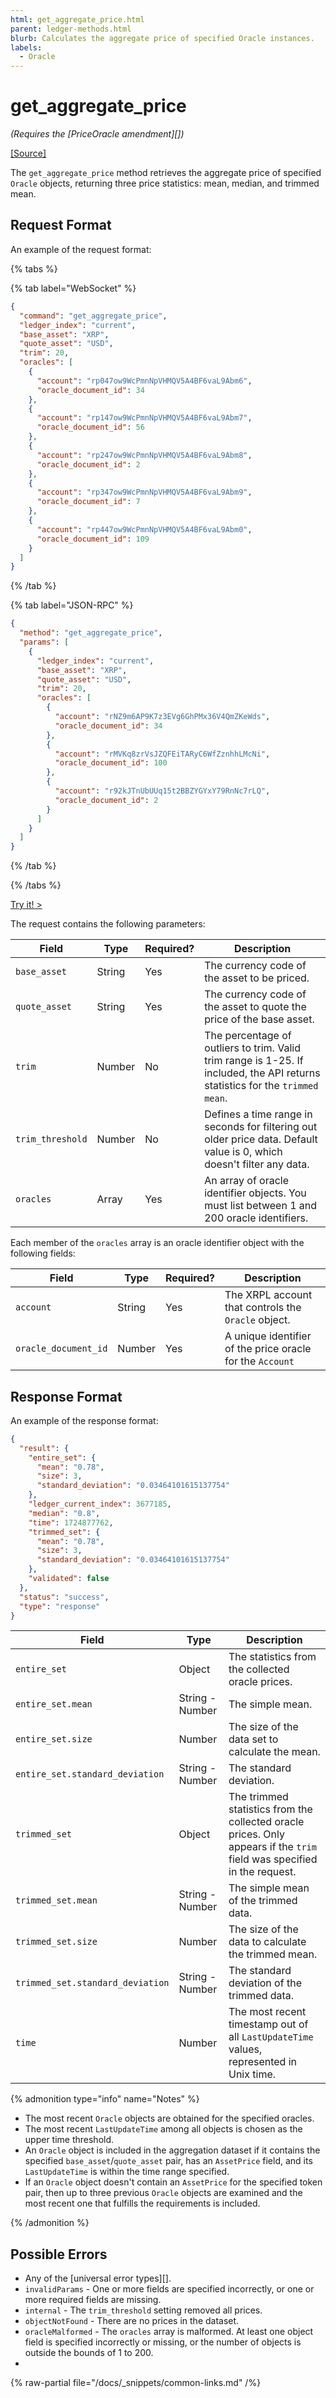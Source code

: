 ```yaml
---
html: get_aggregate_price.html
parent: ledger-methods.html
blurb: Calculates the aggregate price of specified Oracle instances.
labels:
  - Oracle
---
```

# get_aggregate_price

_(Requires the [PriceOracle amendment][])_

[[Source]](https://github.com/XRPLF/rippled/blob/master/src/ripple/rpc/handlers/GetAggregatePrice.cpp "Source")


The `get_aggregate_price` method retrieves the aggregate price of specified `Oracle` objects, returning three price statistics: mean, median, and trimmed mean.


## Request Format

An example of the request format:

{% tabs %}

{% tab label="WebSocket" %}
```json
{
  "command": "get_aggregate_price",
  "ledger_index": "current",
  "base_asset": "XRP",
  "quote_asset": "USD",
  "trim": 20,
  "oracles": [
    {
      "account": "rp047ow9WcPmnNpVHMQV5A4BF6vaL9Abm6",
      "oracle_document_id": 34
    },
    {
      "account": "rp147ow9WcPmnNpVHMQV5A4BF6vaL9Abm7",
      "oracle_document_id": 56
    },
    {
      "account": "rp247ow9WcPmnNpVHMQV5A4BF6vaL9Abm8",
      "oracle_document_id": 2
    },
    {
      "account": "rp347ow9WcPmnNpVHMQV5A4BF6vaL9Abm9",
      "oracle_document_id": 7
    },
    {
      "account": "rp447ow9WcPmnNpVHMQV5A4BF6vaL9Abm0",
      "oracle_document_id": 109
    }
  ]
}
```
{% /tab %}

{% tab label="JSON-RPC" %}
```json
{
  "method": "get_aggregate_price",
  "params": [
    {
      "ledger_index": "current",
      "base_asset": "XRP",
      "quote_asset": "USD",
      "trim": 20,
      "oracles": [
        {
          "account": "rNZ9m6AP9K7z3EVg6GhPMx36V4QmZKeWds",
          "oracle_document_id": 34
        },
        {
          "account": "rMVKq8zrVsJZQFEiTARyC6WfZznhhLMcNi",
          "oracle_document_id": 100
        },
        {
          "account": "r92kJTnUbUUq15t2BBZYGYxY79RnNc7rLQ",
          "oracle_document_id": 2
        }
      ]
    }
  ]
}
```
{% /tab %}

{% /tabs %}


[Try it! >](/resources/dev-tools/websocket-api-tool?server=wss%3A%2F%2Fs.devnet.rippletest.net%3A51233%2F#get_aggregate_price)


The request contains the following parameters:

| Field                        | Type   | Required? | Description |
|------------------------------|--------|-----------|-------------|
| `base_asset`                 | String | Yes       | The currency code of the asset to be priced. |
| `quote_asset`                | String | Yes       | The currency code of the asset to quote the price of the base asset. |
| `trim`                       | Number | No        | The percentage of outliers to trim. Valid trim range is 1-25. If included, the API returns statistics for the `trimmed mean`. |
| `trim_threshold`             | Number | No        | Defines a time range in seconds for filtering out older price data. Default value is 0, which doesn't filter any data. |
| `oracles`                    | Array  | Yes       | An array of oracle identifier objects. You must list between 1 and 200 oracle identifiers. |

Each member of the `oracles` array is an oracle identifier object with the following fields:

| Field                | Type   | Required? | Description |
|----------------------|--------|-----------|-------------|
| `account`            | String | Yes       | The XRPL account that controls the `Oracle` object. |
| `oracle_document_id` | Number | Yes       | A unique identifier of the price oracle for the `Account` |


## Response Format

An example of the response format:

```json
{
  "result": {
    "entire_set": {
      "mean": "0.78",
      "size": 3,
      "standard_deviation": "0.03464101615137754"
    },
    "ledger_current_index": 3677185,
    "median": "0.8",
    "time": 1724877762,
    "trimmed_set": {
      "mean": "0.78",
      "size": 3,
      "standard_deviation": "0.03464101615137754"
    },
    "validated": false
  },
  "status": "success",
  "type": "response"
}
```

| Field                            | Type            | Description |
|----------------------------------|-----------------|-------------|
| `entire_set`                     | Object          | The statistics from the collected oracle prices. |
| `entire_set.mean`                | String - Number | The simple mean. |
| `entire_set.size`                | Number          | The size of the data set to calculate the mean. |
| `entire_set.standard_deviation`  | String - Number | The standard deviation. |
| `trimmed_set`                    | Object          | The trimmed statistics from the collected oracle prices. Only appears if the `trim` field was specified in the request. |
| `trimmed_set.mean`               | String - Number | The simple mean of the trimmed data. |
| `trimmed_set.size`               | Number          | The size of the data to calculate the trimmed mean. |
| `trimmed_set.standard_deviation` | String - Number | The standard deviation of the trimmed data. |
| `time`                           | Number          | The most recent timestamp out of all `LastUpdateTime` values, represented in Unix time. |

{% admonition type="info" name="Notes" %}

- The most recent `Oracle` objects are obtained for the specified oracles.
- The most recent `LastUpdateTime` among all objects is chosen as the upper time threshold.
- An `Oracle` object is included in the aggregation dataset if it contains the specified `base_asset`/`quote_asset` pair, has an `AssetPrice` field, and its `LastUpdateTime` is within the time range specified.
- If an `Oracle` object doesn't contain an `AssetPrice` for the specified token pair, then up to three previous `Oracle` objects are examined and the most recent one that fulfills the requirements is included.

{% /admonition %}


## Possible Errors

- Any of the [universal error types][].
- `invalidParams` - One or more fields are specified incorrectly, or one or more required fields are missing.
- `internal` - The `trim_threshold` setting removed all prices.
- `objectNotFound` - There are no prices in the dataset.
- `oracleMalformed` - The `oracles` array is malformed. At least one object field is specified incorrectly or missing, or the number of objects is outside the bounds of 1 to 200.
- 

{% raw-partial file="/docs/_snippets/common-links.md" /%}
